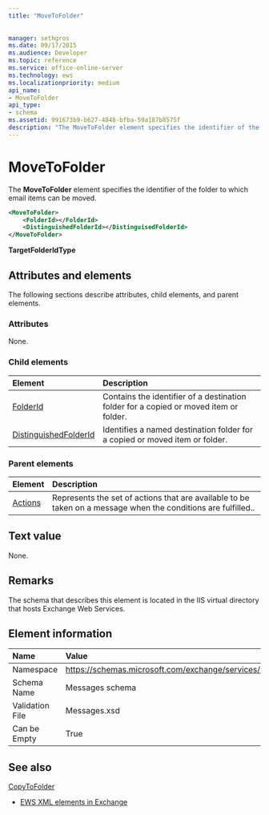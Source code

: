 ```yaml
---
title: "MoveToFolder"
 
 
manager: sethgros
ms.date: 09/17/2015
ms.audience: Developer
ms.topic: reference
ms.service: office-online-server
ms.technology: ews
ms.localizationpriority: medium
api_name:
- MoveToFolder
api_type:
- schema
ms.assetid: 991673b9-b627-4848-bfba-59a187b8575f
description: "The MoveToFolder element specifies the identifier of the folder to which email items can be moved."
---
```


# MoveToFolder

The **MoveToFolder** element specifies the identifier of the folder to which email items can be moved. 
  
```XML
<MoveToFolder>
    <FolderId></FolderId>
    <DistinguishedFolderId></DistinguisedFolderId>
</MoveToFolder>
```

 **TargetFolderIdType**
## Attributes and elements

The following sections describe attributes, child elements, and parent elements.
  
### Attributes

None.
  
### Child elements

|**Element**|**Description**|
|:-----|:-----|
|[FolderId](folderid.md) <br/> |Contains the identifier of a destination folder for a copied or moved item or folder.  <br/> |
|[DistinguishedFolderId](distinguishedfolderid.md) <br/> |Identifies a named destination folder for a copied or moved item or folder.  <br/> |
   
### Parent elements

|**Element**|**Description**|
|:-----|:-----|
|[Actions](actions.md) <br/> |Represents the set of actions that are available to be taken on a message when the conditions are fulfilled..  <br/> |
   
## Text value

None.
  
## Remarks

The schema that describes this element is located in the IIS virtual directory that hosts Exchange Web Services.
  
## Element information

|**Name**|**Value**|
|:-----|:-----|
|Namespace  <br/> |https://schemas.microsoft.com/exchange/services/2006/messages  <br/> |
|Schema Name  <br/> |Messages schema  <br/> |
|Validation File  <br/> |Messages.xsd  <br/> |
|Can be Empty  <br/> |True  <br/> |
   
## See also



[CopyToFolder](copytofolder.md)


- [EWS XML elements in Exchange](ews-xml-elements-in-exchange.md)

